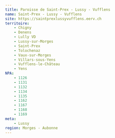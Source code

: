 ```yaml
---
title: Paroisse de Saint-Prex - Lussy - Vufflens
name: Saint-Prex - Lussy - Vufflens
site: https://saintprexlussyvufflens.eerv.ch
territoire:
    - Chigny
    - Denens
    - Lully VD
    - Lussy-sur-Morges
    - Saint-Prex
    - Tolochenaz
    - Vaux-sur-Morges
    - Villars-sous-Yens
    - Vufflens-le-Château
    - Yens
NPA:
    - 1126
    - 1131
    - 1132
    - 1134
    - 1135
    - 1162
    - 1167
    - 1168
    - 1169
meta:
    - Lussy
region: Morges - Aubonne
---
```

